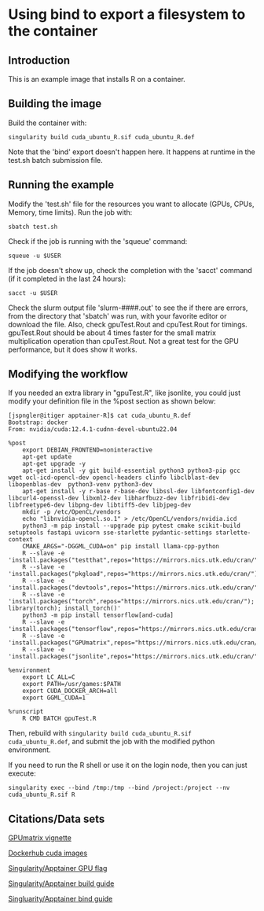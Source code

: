 # Using bind to export a filesystem to the container
## Introduction
This is an example image that installs R on a container.

## Building the image
Build the container with:
```
singularity build cuda_ubuntu_R.sif cuda_ubuntu_R.def
```

Note that the 'bind' export doesn't happen here. It happens at runtime in the test.sh batch submission file.

## Running the example
Modify the 'test.sh' file for the resources you want to allocate (GPUs, CPUs, Memory, time limits). Run the job with:
```
sbatch test.sh
```

Check if the job is running with the 'squeue' command:
```
squeue -u $USER
```

If the job doesn't show up, check the completion with the 'sacct' command (if it completed in the last 24 hours):
```
sacct -u $USER
```

Check the slurm output file 'slurm-####.out' to see the if there are errors, from the directory that 'sbatch' was run, with your favorite editor or download the file. Also, check gpuTest.Rout and cpuTest.Rout for timings. gpuTest.Rout should be about 4 times faster for the small matrix multiplication operation than cpuTest.Rout. Not a great test for the GPU performance, but it does show it works.

## Modifying the workflow
If you needed an extra library in "gpuTest.R", like jsonlite, you could just modify your definition file in the %post section as shown below:
```
[jspngler@itiger apptainer-R]$ cat cuda_ubuntu_R.def 
Bootstrap: docker
From: nvidia/cuda:12.4.1-cudnn-devel-ubuntu22.04

%post
    export DEBIAN_FRONTEND=noninteractive
    apt-get update 
    apt-get upgrade -y 
    apt-get install -y git build-essential python3 python3-pip gcc wget ocl-icd-opencl-dev opencl-headers clinfo libclblast-dev libopenblas-dev  python3-venv python3-dev
    apt-get install -y r-base r-base-dev libssl-dev libfontconfig1-dev libcurl4-openssl-dev libxml2-dev libharfbuzz-dev libfribidi-dev libfreetype6-dev libpng-dev libtiff5-dev libjpeg-dev
    mkdir -p /etc/OpenCL/vendors 
    echo "libnvidia-opencl.so.1" > /etc/OpenCL/vendors/nvidia.icd
    python3 -m pip install --upgrade pip pytest cmake scikit-build setuptools fastapi uvicorn sse-starlette pydantic-settings starlette-context
    CMAKE_ARGS="-DGGML_CUDA=on" pip install llama-cpp-python
    R --slave -e 'install.packages("testthat",repos="https://mirrors.nics.utk.edu/cran/")'
    R --slave -e 'install.packages("pkgload",repos="https://mirrors.nics.utk.edu/cran/")'
    R --slave -e 'install.packages("devtools",repos="https://mirrors.nics.utk.edu/cran/")'
    R --slave -e 'install.packages("torch",repos="https://mirrors.nics.utk.edu/cran/"); library(torch); install_torch()'
    python3 -m pip install tensorflow[and-cuda]
    R --slave -e 'install.packages("tensorflow",repos="https://mirrors.nics.utk.edu/cran/");'
    R --slave -e 'install.packages("GPUmatrix",repos="https://mirrors.nics.utk.edu/cran/")'
    R --slave -e 'install.packages("jsonlite",repos="https://mirrors.nics.utk.edu/cran/")'

%environment
    export LC_ALL=C
    export PATH=/usr/games:$PATH
    export CUDA_DOCKER_ARCH=all
    export GGML_CUDA=1

%runscript
    R CMD BATCH gpuTest.R
```

Then, rebuild with `singularity build cuda_ubuntu_R.sif cuda_ubuntu_R.def`, and submit the job with the modified python environment.

If you need to run the R shell or use it on the login node, then you can just execute:
```
singularity exec --bind /tmp:/tmp --bind /project:/project --nv cuda_ubuntu_R.sif R
```

## Citations/Data sets
[GPUmatrix vignette](https://cran.r-project.org/web/packages/GPUmatrix/vignettes/Vignette.html)

[Dockerhub cuda images](https://hub.docker.com/r/nvidia/cuda)

[Singularity/Apptainer GPU flag](https://apptainer.org/docs/user/1.0/gpu.html)

[Singularity/Apptainer build guide](https://apptainer.org/docs/user/1.0/build_a_container.html)

[Singluarity/Apptainer bind guide](https://apptainer.org/docs/user/main/bind_paths_and_mounts.html)

